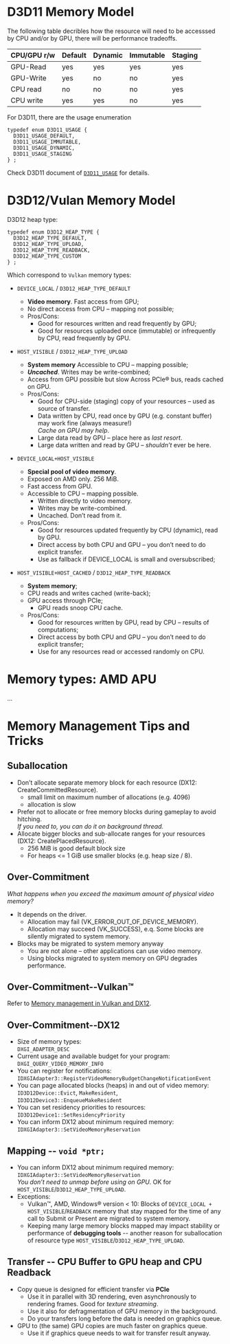 # D3D11 Memory Model

The following table decribles how the resource will need to be accesssed
by CPU and/or by GPU, there will be performance tradeoffs.

| CPU/GPU r/w | Default | Dynamic | Immutable | Staging |
| ---- | ---- | ---- | ---- | ---- |
| GPU-Read|  yes | yes | yes | yes |
| GPU-Write | yes | no | no | yes |
| CPU read | no | no | no | yes |
| CPU write | yes | yes | no | yes |

For D3D11, there are the usage enumeration
```
typedef enum D3D11_USAGE {
  D3D11_USAGE_DEFAULT,
  D3D11_USAGE_IMMUTABLE,
  D3D11_USAGE_DYNAMIC,
  D3D11_USAGE_STAGING
} ;
```
Check D3D11 document of [`D3D11_USAGE`](https://docs.microsoft.com/en-us/windows/win32/api/d3d11/ne-d3d11-d3d11_usage) for details.


# D3D12/Vulan Memory Model
D3D12 heap type:
```
typedef enum D3D12_HEAP_TYPE {
  D3D12_HEAP_TYPE_DEFAULT,
  D3D12_HEAP_TYPE_UPLOAD,
  D3D12_HEAP_TYPE_READBACK,
  D3D12_HEAP_TYPE_CUSTOM
} ;
```
Which correspond to `Vulkan` memory types:
  - `DEVICE_LOCAL` / `D3D12_HEAP_TYPE_DEFAULT`
    + **Video memory**. Fast access from GPU;
    + No direct access from CPU – mapping not possible;
    + Pros/Cons:
      * Good for resources written and read frequently by GPU;
      * Good for resources uploaded once (immutable) or infrequently by CPU, read frequently by GPU.
  - `HOST_VISIBLE` / `D3D12_HEAP_TYPE_UPLOAD`
    + **System memory** Accessible to CPU – mapping possible;
    + ***Uncached***. Writes may be write-combined;
    + Access from GPU possible but slow Across PCIe® bus, reads cached on GPU.
    + Pros/Cons:
      * Good for CPU-side (staging) copy of your resources – used as source of transfer.
      * Data written by CPU, read once by GPU (e.g. constant buffer) may work fine (always measure!) <br>
       *Cache on GPU may help*.
      * Large data read by GPU – place here as *last resort*.
      * Large data written and read by GPU – *shouldn’t* ever be here.
  - `DEVICE_LOCAL+HOST_VISIBLE`
    + **Special pool of video memory**.
    + Exposed on AMD only. 256 MiB.
    + Fast access from GPU.
    + Accessible to CPU – mapping possible.
      * Written directly to video memory.
      * Writes may be write-combined.
      * Uncached. Don’t read from it.
    + Pros/Cons:
      * Good for resources updated frequently by CPU (dynamic), read by GPU.
      * Direct access by both CPU and GPU – you don’t need to do explicit transfer.
      * Use as fallback if DEVICE_LOCAL is small and oversubscribed;

  - `HOST_VISIBLE+HOST_CACHED` / `D3D12_HEAP_TYPE_READBACK`
    + **System memory**;
    + CPU reads and writes cached (write-back);
    + GPU access through PCIe;
      * GPU reads snoop CPU cache.
    + Pros/Cons:
      * Good for resources written by GPU, read by CPU – results of computations;
      * Direct access by both CPU and GPU – you don’t need to do explicit transfer;
      * Use for any resources read or accessed randomly on CPU.

# Memory types: AMD APU
  ...

# Memory Management Tips and Tricks
  ## Suballocation
  - Don’t allocate separate memory block for each resource (DX12: CreateCommittedResource).
    + small limit on maximum number of allocations (e.g. 4096)
    + allocation is slow
  - Prefer not to allocate or free memory blocks during gameplay to avoid hitching. <br>
    *If you need to, you can do it on background thread.*
  - Allocate bigger blocks and sub-allocate ranges for your resources (DX12: CreatePlacedResource).
    + 256 MiB is good default block size
    + For heaps <= 1 GiB use smaller blocks (e.g. heap size / 8).

  ## Over-Commitment
  *What happens when you exceed the maximum amount of physical video memory?*
  - It depends on the driver.
    + Allocation may fail (VK_ERROR_OUT_OF_DEVICE_MEMORY).
    + Allocation may succeed (VK_SUCCESS), e.q. Some blocks are silently migrated to system memory.
  - Blocks may be migrated to system memory anyway
    + You are not alone – other applications can use video memory.
    + Using blocks migrated to system memory on GPU degrades performance.

  ## Over-Commitment--Vulkan™
  Refer to [Memory management in Vulkan and DX12](https://ubm-twvideo01.s3.amazonaws.com/o1/vault/gdc2018/presentations/Sawicki_Adam_Memory%20management%20in%20Vulkan.pdf).

  ## Over-Commitment--DX12
  - Size of memory types: <br>
    `DXGI_ADAPTER_DESC`
  - Current usage and available budget for your program: <br>
    `DXGI_QUERY_VIDEO_MEMORY_INFO`
  - You can register for notifications: <br>
    `IDXGIAdapter3::RegisterVideoMemoryBudgetChangeNotificationEvent`
  - You can page allocated blocks (heaps) in and out of video memory: <br>
    `ID3D12Device::Evict`, `MakeResident`, `ID3D12Device3::EnqueueMakeResident`
  - You can set residency priorities to resources: <br>
    `ID3D12Device1::SetResidencyPriority`
  -  You can inform DX12 about minimum required memory: <br>
    `IDXGIAdapter3::SetVideoMemoryReservation`

  ## Mapping -- `void *ptr;`
  - You can inform DX12 about minimum required memory: <br>
    `IDXGIAdapter3::SetVideoMemoryReservation` <br>
    *You don’t need to unmap before using on GPU*. OK for `HOST_VISIBLE`/`D3D12_HEAP_TYPE_UPLOAD`.
  - Exceptions:
    + Vulkan™, AMD, Windows® version < 10: Blocks of
      `DEVICE_LOCAL + HOST_VISIBLE`/`READBACK` memory that stay mapped for the time of any call to Submit or Present are migrated to system memory.
    + Keeping many large memory blocks mapped may impact stability or performance of **debugging tools** -- another reason for suballocation of resource type `HOST_VISIBLE`/`D3D12_HEAP_TYPE_UPLOAD`.

  ## Transfer -- CPU Buffer to GPU heap and CPU Readback
  - Copy queue is designed for efficient transfer via **PCIe**
    + Use it in parallel with 3D rendering, even asynchronously to rendering frames. Good for *texture streaming*.
    + Use it also for defragmentation of GPU memory in the background.
    + Do your transfers long before the data is needed on graphics queue.
  - GPU to (the same) GPU copies are much faster on  graphics queue.
    + Use it if graphics queue needs to wait for transfer result anyway.








